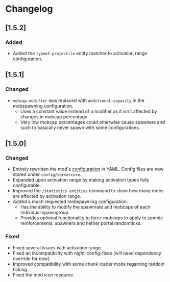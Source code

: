 # Changelog

## [1.5.2]

### Added
- Added the `typeof:projectile` entity matcher to activation range configuration.

## [1.5.1]

### Changed
- `mobcap-modifier` was replaced with `additional-capacity` in the mobspawning configuration.
  - Uses a constant value  instead of a modifier as it isn't affected by changes in mobcap percentage.
  - Very low mobcap percentages could otherwise cause spawners and such to basically never spawn with some configurations.

## [1.5.0]

### Changed
- Entirely rewritten the mod's [configuration](<https://github.com/Wesley1808/ServerCore/tree/v1.5.0/docs/config/DEFAULT.md>) in YAML. Config files are now stored under `config/servercore`.
- Expanded upon activation range by making activation types fully configurable.
- Improved the `/statistics entities` command to show how many mobs are affected by activation range.
- Added a much requested mobspawning configuration:
  - Has the ability to modify the spawnrate and mobcaps of each individual spawngroup.
  - Provides optional functionality to force mobcaps to apply to zombie reinforcements, spawners and nether portal randomticks.

### Fixed
- Fixed several issues with activation range.
- Fixed an incompatibility with night-config-fixes (will need dependency override for now).
- Improved compatibility with some chunk loader mods regarding random ticking.
- Fixed the mod icon resource.